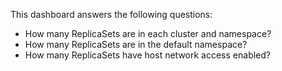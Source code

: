 This dashboard answers the following questions:

- How many ReplicaSets are in each cluster and namespace?
- How many ReplicaSets are in the default namespace?
- How many ReplicaSets have host network access enabled?
